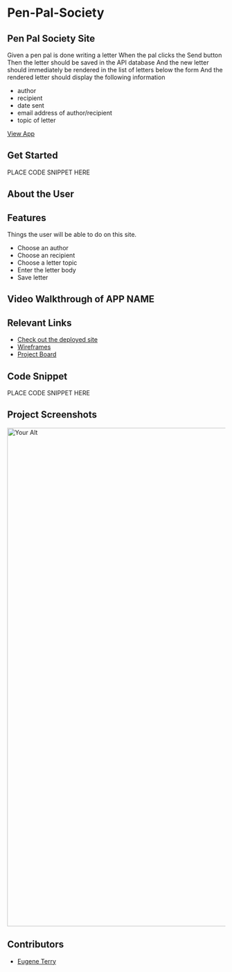 # Pen-Pal-Society
## Pen Pal Society Site  <!--[![Netlify Status](https://api.netlify.com)](https://app.netlify.com)-->
<!-- update the netlify badge above with your own badge that you can find at netlify under settings/general#status-badges -->

Given a pen pal is done writing a letter
When the pal clicks the Send button
Then the letter should be saved in the API database
And the new letter should immediately be rendered in the list of letters below the form
And the rendered letter should display the following information

- author
- recipient
- date sent
- email address of author/recipient
- topic of letter

 [View App](#your-link)

## Get Started <!-- OPTIONAL, but doesn't hurt -->
PLACE CODE SNIPPET HERE

## About the User <!-- This is a scaled down user persona -->


## Features <!-- List your app features using bullets! Do NOT use a paragraph. No one will read that! -->
Things the user will be able to do on this site.

- Choose an author
- Choose an recipient
- Choose a letter topic
- Enter the letter body
- Save letter

## Video Walkthrough of APP NAME <!-- A loom link is sufficient -->


## Relevant Links <!-- Link to all the things that are required outside of the ones that have their own section -->
- [Check out the deployed site](#your-link)
- [Wireframes](#your-link)
- [Project Board](#your-link)

## Code Snippet <!-- OPTIONAL, but doesn't hurt -->
PLACE CODE SNIPPET HERE

## Project Screenshots <!-- These can be inside of your project. Look at the repos from class and see how the images are included in the readme -->
<img width="1148" alt="Your Alt" src="your-link.png"> 

## Contributors
- [Eugene Terry](https://github.com/EugeneTerry)